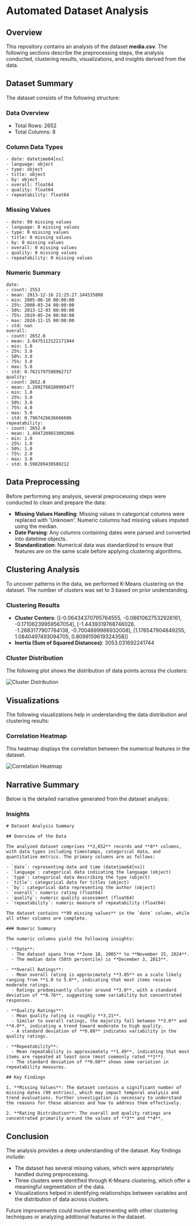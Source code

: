 # Automated Dataset Analysis

## Overview
This repository contains an analysis of the dataset **media.csv**. The following sections describe the preprocessing steps, the analysis conducted, clustering results, visualizations, and insights derived from the data.

## Dataset Summary
The dataset consists of the following structure:

### Data Overview
- Total Rows: 2652
- Total Columns: 8
### Column Data Types
```
- date: datetime64[ns]
- language: object
- type: object
- title: object
- by: object
- overall: float64
- quality: float64
- repeatability: float64
```
### Missing Values
```
- date: 99 missing values
- language: 0 missing values
- type: 0 missing values
- title: 0 missing values
- by: 0 missing values
- overall: 0 missing values
- quality: 0 missing values
- repeatability: 0 missing values
```
### Numeric Summary
```
date:
- count: 2553
- mean: 2013-12-16 21:25:27.144535808
- min: 2005-06-18 00:00:00
- 25%: 2008-03-24 00:00:00
- 50%: 2013-12-03 00:00:00
- 75%: 2019-05-24 00:00:00
- max: 2024-11-15 00:00:00
- std: nan
overall:
- count: 2652.0
- mean: 3.0475113122171944
- min: 1.0
- 25%: 3.0
- 50%: 3.0
- 75%: 3.0
- max: 5.0
- std: 0.7621797580962717
quality:
- count: 2652.0
- mean: 3.2092760180995477
- min: 1.0
- 25%: 3.0
- 50%: 3.0
- 75%: 4.0
- max: 5.0
- std: 0.7967426636666686
repeatability:
- count: 2652.0
- mean: 1.4947209653092006
- min: 1.0
- 25%: 1.0
- 50%: 1.0
- 75%: 2.0
- max: 3.0
- std: 0.598289430580212
```

## Data Preprocessing
Before performing any analysis, several preprocessing steps were conducted to clean and prepare the data:

- **Missing Values Handling**: Missing values in categorical columns were replaced with 'Unknown'. Numeric columns had missing values imputed using the median.
- **Date Parsing**: Any columns containing dates were parsed and converted into datetime objects.
- **Standardization**: Numerical data was standardized to ensure that features are on the same scale before applying clustering algorithms.

## Clustering Analysis
To uncover patterns in the data, we performed K-Means clustering on the dataset. The number of clusters was set to 3 based on prior understanding.

### Clustering Results
- **Cluster Centers**: [[-0.06434370795764555, -0.08610627532926161, -0.17106239959567054], [-1.4439319768746028, -1.2683177907764138, -0.7004899986932008], [1.176547904849255, 1.0840497493094705, 0.8099159619324358]]
- **Inertia (Sum of Squared Distances)**: 3053.031692241744
### Cluster Distribution
The following plot shows the distribution of data points across the clusters:

![Cluster Distribution](cluster_distribution.png)

## Visualizations
The following visualizations help in understanding the data distribution and clustering results:

### Correlation Heatmap
This heatmap displays the correlation between the numerical features in the dataset.

![Correlation Heatmap](correlation_heatmap.png)

## Narrative Summary
Below is the detailed narrative generated from the dataset analysis:

### Insights
```
# Dataset Analysis Summary

## Overview of the Data

The analyzed dataset comprises **2,652** records and **8** columns, with data types including timestamps, categorical data, and quantitative metrics. The primary columns are as follows:

- `date`: representing date and time (datetime64[ns])
- `language`: categorical data indicating the language (object)
- `type`: categorical data describing the type (object)
- `title`: categorical data for titles (object)
- `by`: categorical data representing the author (object)
- `overall`: numeric rating (float64)
- `quality`: numeric quality assessment (float64)
- `repeatability`: numeric measure of repeatability (float64)

The dataset contains **99 missing values** in the `date` column, while all other columns are complete.

### Numeric Summary

The numeric columns yield the following insights:

- **Date**:
  - The dataset spans from **June 18, 2005** to **November 15, 2024**.
  - The median date (50th percentile) is **December 3, 2013**.
  
- **Overall Ratings**:
  - Mean overall rating is approximately **3.05** on a scale likely ranging from **1.0 to 5.0**, indicating that most items receive moderate ratings.
  - Ratings predominantly cluster around **3.0**, with a standard deviation of **0.76**, suggesting some variability but concentrated responses.

- **Quality Ratings**:
  - Mean quality rating is roughly **3.21**.
  - Similar to overall ratings, the majority fall between **3.0** and **4.0**, indicating a trend toward moderate to high quality.
  - A standard deviation of **0.80** indicates variability in the quality ratings.

- **Repeatability**:
  - Mean repeatability is approximately **1.49**, indicating that most items are repeated at least once (most commonly rated **1**).
  - The standard deviation of **0.60** shows some variation in repeatability measures.

## Key Findings

1. **Missing Values**: The dataset contains a significant number of missing dates (99 entries), which may impact temporal analysis and trend evaluations. Further investigation is necessary to understand the reasons for these absences and how to address them effectively.

2. **Rating Distribution**: The overall and quality ratings are concentrated primarily around the values of **3** and **4**,
```

## Conclusion
The analysis provides a deep understanding of the dataset. Key findings include:

- The dataset has several missing values, which were appropriately handled during preprocessing.
- Three clusters were identified through K-Means clustering, which offer a meaningful segmentation of the data.
- Visualizations helped in identifying relationships between variables and the distribution of data across clusters.

Future improvements could involve experimenting with other clustering techniques or analyzing additional features in the dataset.

